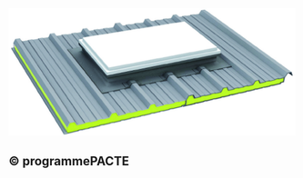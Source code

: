 ![](<images/Couverture en panneaux sandwich - Traitement des points singuliers - 3/_page_0_Picture_0.jpeg>)

## © programmePACTE